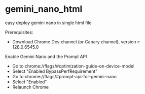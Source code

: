 # gemini_nano_html
easy deploy gemini nano in single html file


Prerequisites:
- Download Chrome Dev channel (or Canary channel), version ≥ 128.0.6545.0
 
Enable Gemini Nano and the Prompt API
- Go to chrome://flags/#optimization-guide-on-device-model
- Select "Enabled BypassPerfRequirement"
- Go to chrome://flags/#prompt-api-for-gemini-nano
- Select "Enabled"
- Relaunch Chrome
